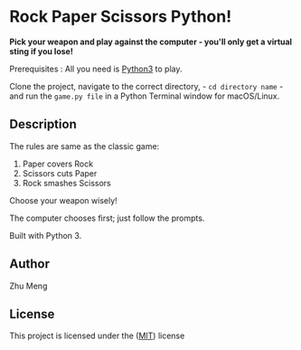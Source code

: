 # Rock Paper Scissors Python!

**Pick your weapon and play against the computer - you'll only get a virtual sting if you lose!**

Prerequisites : All you need is [Python3](https://www.python.org/) to play.

Clone the project, navigate to the correct directory, - ``` cd directory name ``` - and run the ``` game.py file ``` in a Python Terminal window for macOS/Linux.

## Description
The rules are same as the classic game:
1. Paper covers Rock
2. Scissors cuts Paper
3. Rock smashes Scissors

Choose your weapon wisely!

The computer chooses first; just follow the prompts.

Built with Python 3.

## Author
Zhu Meng

## License
This project is licensed under the 
([MIT](https://choosealicense.com/licenses/mit/)) license